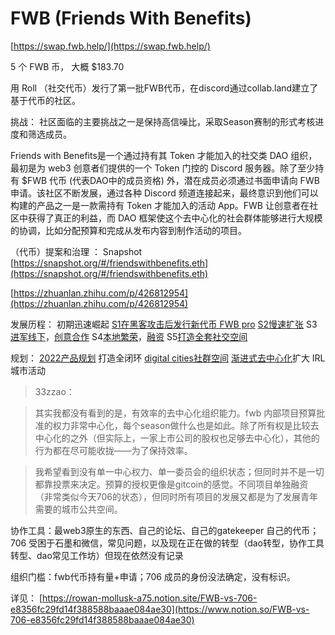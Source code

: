 # FWB (Friends With Benefits)

[https://swap.fwb.help/](https://swap.fwb.help/) 

5 个 FWB 币， 大概 $183.70 

用 Roll （社交代币）发行了第一批FWB代币，在discord通过collab.land建立了基于代币的社区。

挑战： 社区面临的主要挑战之一是保持高信噪比，采取Season赛制的形式考核进度和筛选成员。

Friends with Benefits是一个通过持有其 Token 才能加入的社交类 DAO 组织，最初是为 web3 创意者们提供的一个 Token 门控的 Discord 服务器。除了至少持有 $FWB 代币 (代表DAO中的成员资格) 外，潜在成员必须通过书面申请向 FWB 申请。该社区不断发展，通过各种 Discord 频道连接起来，最终意识到他们可以构建的产品之一是一款需持有 Token 才能加入的活动 App。FWB 让创意者在社区中获得了真正的利益，而 DAO 框架使这个去中心化的社会群体能够进行大规模的协调，比如分配预算和完成从发布内容到制作活动的项目。

（代币）提案和治理 ： Snapshot [https://snapshot.org/#/friendswithbenefits.eth](https://snapshot.org/#/friendswithbenefits.eth)

[https://zhuanlan.zhihu.com/p/426812954](https://zhuanlan.zhihu.com/p/426812954)

发展历程： 初期迅速崛起
[S1在黑客攻击后发行新代币 FWB pro](https://fwb.mirror.xyz/9DCOelQSQVlBgqy4lKAa3CGq0N_ckECsuRp6CJeRnrg)
[S2慢速扩张](https://medium.com/friends-with-benefits/fwb-season-two-slow-new-friends-86222d680ca7)
S3[进军线下](https://fwb.mirror.xyz/1DhxtyiY7G2M6SgJujWjLYfa3uoV2Ye3I6rwn05zYk4)，[创意合作](https://fwb.mirror.xyz/TvKSPfZqHNXRZVYFYyJuziCMIZ8fZ34q585YcUYRGtc)
S4[本地繁荣](https://fwb.mirror.xyz/DXauHLSikMA_lttUkH1tsxiIt8PFwv6gC8oXB5qgA0o)，[融资](https://fwb.mirror.xyz/PW77qpj2pnP9cjR5QDTa8fizBjtkSXvJqxD8k2TIcUQ)
S5[打造全套社交空间](https://fwb.mirror.xyz/Wy0A7swyDOwycS7q3SgDtsp7JMgoe61zJv7lTs6bcOQ)

规划： [2022产品规划](https://fwb.mirror.xyz/HCbihiFSosOAlFxNTOuvmyalRa_dCa8ZovDu2F0rVgs) 打造全闭环 [digital cities社群空间](https://fwb.mirror.xyz/Wy0A7swyDOwycS7q3SgDtsp7JMgoe61zJv7lTs6bcOQ) [渐进式去中心化](https://snapshot.org/#/friendswithbenefits.eth/proposal/0x2b6679e7c53edb1d273fb67a12e76a30b54c81f38f2c7f888e31ec29ec60d9c6)扩大 IRL 城市活动

> 33zzao：
> 

> 其实我都没有看到的是，有效率的去中心化组织能力。fwb 内部项目预算批准的权力非常中心化，每个season做什么也是如此。除了所有权是比较去中心化的之外（但实际上，一家上市公司的股权也足够去中心化），其他的行为都在尽可能收拢——为了保持效率。
> 

> 我希望看到没有单一中心权力、单一委员会的组织状态；但同时并不是一切都靠投票来决定。预算的授权更像是gitcoin的感觉。不同项目单独融资（非常类似今天706的状态），但同时所有项目的发展又都是为了发展青年需要的城市公共空间。
> 

协作工具：最web3原生的东西、自己的论坛、自己的gatekeeper 自己的代币；706 受困于石墨和微信，常见问题，以及现在正在做的转型（dao转型，协作工具转型、dao常见工作坊）但现在依然没有记录

组织门槛：fwb代币持有量+申请；706 成员的身份没法确定，没有标识。

详见： [https://rowan-mollusk-a75.notion.site/FWB-vs-706-e8356fc29fd14f388588baaae084ae30](https://www.notion.so/FWB-vs-706-e8356fc29fd14f388588baaae084ae30)